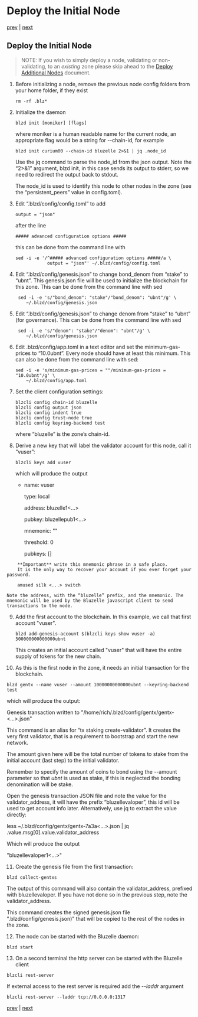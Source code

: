 # Deploy the Initial Node

[prev](build.md) \| [next](deployaddl.md)

## Deploy the Initial Node

> NOTE: If you wish to simply deploy a node, validating or non-validating, to an _existing_ zone please skip ahead to the [Deploy Additional Nodes](deployaddl.md) document.

1. Before initializing a node, remove the previous node config folders from your home folder, if they exist

   ```text
   rm -rf .blz*
   ```

2. Initialize the daemon

   ```text
   blzd init [moniker] [flags]
   ```

   where moniker is a human readable name for the current node, an appropriate flag would be a string for --chain-id, for example

   ```text
   blzd init curium00 --chain-id bluzelle 2>&1 | jq .node_id
   ```

   Use the jq command to parse the node\_id from the json output. Note the “2&gt;&1” argument, blzd init, in this case sends its output to stderr, so we need to redirect the output back to stdout.

   The node\_id is used to identify this node to other nodes in the zone \(see the “persistent\_peers” value in config.toml\).

3. Edit “.blzd/config/config.toml” to add

   ```text
   output = "json"
   ```

   after the line

   ```text
   ##### advanced configuration options #####
   ```

   this can be done from the command line with

   ```text
   sed -i -e '/^##### advanced configuration options #####/a \
               output = "json"' ~/.blzd/config/config.toml
   ```

4. Edit “.blzd/config/genesis.json” to change bond\_denom from “stake” to “ubnt”. This genesis.json file will be used to initialize the blockchain for this zone. This can be done from the command line with sed

   ```text
    sed -i -e 's/"bond_denom": "stake"/"bond_denom": "ubnt"/g' \
       ~/.blzd/config/genesis.json
   ```

5. Edit “.blzd/config/genesis.json” to change denom from “stake” to “ubnt” \(for governance\). This can be done from the command line with sed

   ```text
    sed -i -e 's/"denom": "stake"/"denom": "ubnt"/g' \
       ~/.blzd/config/genesis.json
   ```

6. Edit .blzd/config/app.toml in a text editor and set the minimum-gas-prices to “10.0ubnt”. Every node should have at least this minimum. This can also be done from the command line with sed:

   ```text
   sed -i -e 's/minimum-gas-prices = ""/minimum-gas-prices = "10.0ubnt"/g' \
       ~/.blzd/config/app.toml
   ```

7. Set the client configuration settings:

   ```text
   blzcli config chain-id bluzelle 
   blzcli config output json 
   blzcli config indent true 
   blzcli config trust-node true
   blzcli config keyring-backend test
   ```

   where “bluzelle” is the zone’s chain-id.

8. Derive a new key that will label the validator account for this node, call it “vuser”:

   ```text
   blzcli keys add vuser
   ```

   which will produce the output

   * name: vuser

     type: local

     address: bluzelle1&lt;...&gt;

     pubkey: bluzellepub1&lt;...&gt;

     mnemonic: ""

     threshold: 0

     pubkeys: \[\]

```text
    **Important** write this mnemonic phrase in a safe place.
    It is the only way to recover your account if you ever forget your password.

    amused silk <...> switch

Note the address, with the “bluzelle” prefix, and the mnemonic. The 
mnemonic will be used by the Bluzelle javascript client to send 
transactions to the node.
```

9. Add the first account to the blockchain. In this example, we call that first account "vuser".

   ```text
   blzd add-genesis-account $(blzcli keys show vuser -a) 500000000000000ubnt
   ```

   This creates an initial account called "vuser" that will have the entire supply of tokens for the new chain.
   
10. As this is the first node in the zone, it needs an initial transaction for the blockchain.

   ```text
   blzd gentx --name vuser --amount 10000000000000ubnt --keyring-backend test
   ```
   
   which will produce the output:

   Genesis transaction written to "/home/rich/.blzd/config/gentx/gentx-&lt;...&gt;.json"

   This command is an alias for “tx staking create-validator”. It creates the very first validator, that is a requirement to bootstrap and start the new network. 
   
   The amount given here will be the total number of tokens to stake from the initial account (last step) to the initial validator. 

   Remember to specify the amount of coins to bond using the --amount parameter so that _ubnt_ is used as stake, if this is neglected the bonding denomination will be stake.

   Open the genesis transaction JSON file and note the value for the validator\_address, it will have the prefix “bluzellevaloper”, this id will be used to get account info later. Alternatively, use jq to extract the value directly:

   less ~/.blzd/config/gentx/gentx-7a3a&lt;...&gt;.json  \| jq .value.msg\[0\].value.validator\_address

   Which will produce the output

   "bluzellevaloper1&lt;...&gt;"

11. Create the genesis file from the first transaction:

   ```text
   blzd collect-gentxs
   ```

   The output of this command will also contain the validator\_address, prefixed with bluzellevaloper. If you have not done so in the previous step, note the validator\_address.

   This command creates the signed genesis.json file ".blzd/config/genesis.json\)" that will be copied to the rest of the nodes in the zone.

12. The node can be started with the Bluzelle daemon:

   ```text
   blzd start
   ```

13. On a second terminal the http server can be started with the Bluzelle client

   ```text
   blzcli rest-server
   ```

   If external access to the rest server is required add the _--laddr_ argument

   ```text
   blzcli rest-server --laddr tcp://0.0.0.0:1317
   ```

[prev](build.md) \| [next](deployaddl.md)

